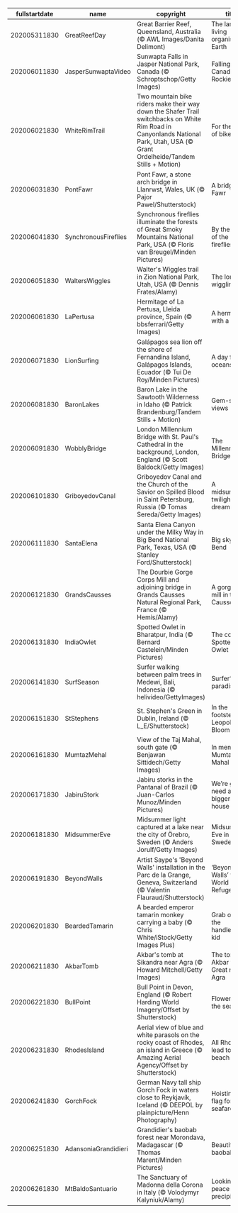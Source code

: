 |fullstartdate|name|copyright|title|image|
|--|--|--|--|--|
202005311830|GreatReefDay|Great Barrier Reef, Queensland, Australia (© AWL Images/Danita Delimont)|The largest living organism on Earth|![](/en-IN/2020/06/202005311830GreatReefDay.jpg)|
202006011830|JasperSunwaptaVideo|Sunwapta Falls in Jasper National Park, Canada (© Schroptschop/Getty Images)|Falling for the Canadian Rockies|![](/en-IN/2020/06/202006011830JasperSunwaptaVideo.jpg)|
202006021830|WhiteRimTrail|Two mountain bike riders make their way down the Shafer Trail switchbacks on White Rim Road in Canyonlands National Park, Utah, USA (© Grant Ordelheide/Tandem Stills + Motion)|For the love of bikes|![](/en-IN/2020/06/202006021830WhiteRimTrail.jpg)|
202006031830|PontFawr|Pont Fawr, a stone arch bridge in Llanrwst, Wales, UK (© Pajor Pawel/Shutterstock)|A bridge too Fawr|![](/en-IN/2020/06/202006031830PontFawr.jpg)|
202006041830|SynchronousFireflies|Synchronous fireflies illuminate the forests of Great Smoky Mountains National Park, USA (© Floris van Breugel/Minden Pictures)|By the light of the fireflies|![](/en-IN/2020/06/202006041830SynchronousFireflies.jpg)|
202006051830|WaltersWiggles|Walter's Wiggles trail in Zion National Park, Utah, USA (© Dennis Frates/Alamy)|The long and wiggling path|![](/en-IN/2020/06/202006051830WaltersWiggles.jpg)|
202006061830|LaPertusa|Hermitage of La Pertusa, Lleida province, Spain (© bbsferrari/Getty Images)|A hermitage with a view|![](/en-IN/2020/06/202006061830LaPertusa.jpg)|
202006071830|LionSurfing|Galápagos sea lion off the shore of Fernandina Island, Galápagos Islands, Ecuador (© Tui De Roy/Minden Pictures)|A day for the oceans|![](/en-IN/2020/06/202006071830LionSurfing.jpg)|
202006081830|BaronLakes|Baron Lake in the Sawtooth Wilderness in Idaho (© Patrick Brandenburg/Tandem Stills + Motion)|Gem-state views|![](/en-IN/2020/06/202006081830BaronLakes.jpg)|
202006091830|WobblyBridge|London Millennium Bridge with St. Paul's Cathedral in the background, London, England (© Scott Baldock/Getty Images)|The Millennium Bridge at 20|![](/en-IN/2020/06/202006091830WobblyBridge.jpg)|
202006101830|GriboyedovCanal|Griboyedov Canal and the Church of the Savior on Spilled Blood in Saint Petersburg, Russia (© Tomas Sereda/Getty Images)|A midsummer twilight's dream|![](/en-IN/2020/06/202006101830GriboyedovCanal.jpg)|
202006111830|SantaElena|Santa Elena Canyon under the Milky Way in Big Bend National Park, Texas, USA (© Stanley Ford/Shutterstock)|Big sky at Big Bend|![](/en-IN/2020/06/202006111830SantaElena.jpg)|
202006121830|GrandsCausses|The Dourbie Gorge Corps Mill and adjoining bridge in Grands Causses Natural Regional Park, France (© Hemis/Alamy)|A gorge-ous mill in the Causses|![](/en-IN/2020/06/202006121830GrandsCausses.jpg)|
202006131830|IndiaOwlet|Spotted Owlet in Bharatpur, India (© Bernard Castelein/Minden Pictures)|The common Spotted Owlet|![](/en-IN/2020/06/202006131830IndiaOwlet.jpg)|
202006141830|SurfSeason|Surfer walking between palm trees in Medewi, Bali, Indonesia (© helivideo/GettyImages)|Surfer’s paradise|![](/en-IN/2020/06/202006141830SurfSeason.jpg)|
202006151830|StStephens|St. Stephen's Green in Dublin, Ireland (© L_E/Shutterstock)|In the footsteps of Leopold Bloom|![](/en-IN/2020/06/202006151830StStephens.jpg)|
202006161830|MumtazMehal|View of the Taj Mahal, south gate (© Benjawan Sittidech/Getty Images)|In memory of Mumtaz Mahal|![](/en-IN/2020/06/202006161830MumtazMehal.jpg)|
202006171830|JabiruStork|Jabiru storks in the Pantanal of Brazil (© Juan-Carlos Munoz/Minden Pictures)|We’re gonna need a bigger bird house|![](/en-IN/2020/06/202006171830JabiruStork.jpg)|
202006181830|MidsummerEve|Midsummer light captured at a lake near the city of Örebro, Sweden (© Anders Jorulf/Getty Images)|Midsummer's Eve in Sweden|![](/en-IN/2020/06/202006181830MidsummerEve.jpg)|
202006191830|BeyondWalls|Artist Saype's 'Beyond Walls' installation in the Parc de la Grange, Geneva, Switzerland (© Valentin Flauraud/Shutterstock)|‘Beyond Walls’ for World Refugee Day|![](/en-IN/2020/06/202006191830BeyondWalls.jpg)|
202006201830|BeardedTamarin|A bearded emperor tamarin monkey carrying a baby (© Chris White/iStock/Getty Images Plus)|Grab onto the handlebars, kid|![](/en-IN/2020/06/202006201830BeardedTamarin.jpg)|
202006211830|AkbarTomb|Akbar's tomb at Sikandra near Agra (© Howard Mitchell/Getty Images)|The tomb of Akbar the Great near Agra|![](/en-IN/2020/06/202006211830AkbarTomb.jpg)|
202006221830|BullPoint|Bull Point in Devon, England (© Robert Harding World Imagery/Offset by Shutterstock)|Flowers by the sea|![](/en-IN/2020/06/202006221830BullPoint.jpg)|
202006231830|RhodesIsland|Aerial view of blue and white parasols on the rocky coast of Rhodes, an island in Greece (© Amazing Aerial Agency/Offset by Shutterstock)|All Rhodes lead to the beach|![](/en-IN/2020/06/202006231830RhodesIsland.jpg)|
202006241830|GorchFock|German Navy tall ship Gorch Fock in waters close to Reykjavík, Iceland (© DEEPOL by plainpicture/Henn Photography)|Hoisting a flag for seafarers|![](/en-IN/2020/06/202006241830GorchFock.jpg)|
202006251830|AdansoniaGrandidieri|Grandidier's baobab forest near Morondava, Madagascar (© Thomas Marent/Minden Pictures)|Beautiful baobabs|![](/en-IN/2020/06/202006251830AdansoniaGrandidieri.jpg)|
202006261830|MtBaldoSantuario|The Sanctuary of Madonna della Corona in Italy (© Volodymyr Kalyniuk/Alamy)|Looking for peace on the precipice|![](/en-IN/2020/06/202006261830MtBaldoSantuario.jpg)|
